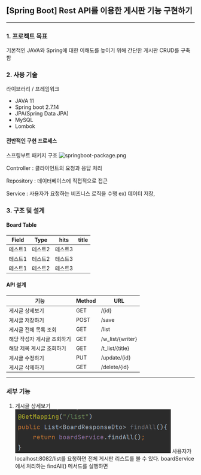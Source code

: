 ## [Spring Boot] Rest API를 이용한 게시판 기능 구현하기
* * *
### 1. 프로젝트 목표
기본적인 JAVA와 Spring에 대한 이해도를 높이기 위해 간단한 게시판 CRUD를 구축함

### 2. 사용 기술

라이브러리 / 프레임워크
- JAVA 11
- Spring boot 2.7.14
- JPA(Spring Data JPA)
- MySQL
- Lombok

#### 전반적인 구현 프로세스

스프링부트 패키지 구조
![springboot-package.png](..%2F..%2Fspringboot-package.png)

Controller : 클라이언트의 요청과 응답 처리

Repository : 데이터베이스에 직접적으로 접근

Service : 사용자가 요청하는 비즈니스 로직을 수행 ex) 데이터 저장, 

### 3. 구조 및 설계

#### Board Table


| Field | Type | hits | title|
|-------|------|------|-----|
| 테스트1  | 테스트2 | 테스트3 |
| 테스트1  | 테스트2 | 테스트3 |
| 테스트1  | 테스트2 | 테스트3 |


#### API 설계
| 기능              | Method | URL              |
|-----------------|--------|------------------|
| 게시글 상세보기        | GET    | /{id}            |
| 게시글 저장하기        | POST   | /save            |
| 게시글 전체 목록 조회    | GET    | /list            |
| 해당 작성자 게시글 조회하기 | GET    | /w_list/{writer} |
| 해당 제목 게시글 조회하기  | GET    | /t_list/{title}  | 
| 게시글 수정하기        | PUT    | /update/{id}     |
| 게시글 삭제하기        | GET    | /delete/{id}     |

* * * 
### 세부 기능

1. 게시글 상세보기
![img.png](img.png)
사용자가 localhost:8082/list를 요청하면 전체 게시판 리스트를 볼 수 있다.
boardService에서 처리하는 findAll() 메서드를 실행하면 